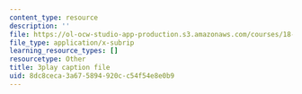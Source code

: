 ```yaml
---
content_type: resource
description: ''
file: https://ol-ocw-studio-app-production.s3.amazonaws.com/courses/18-03sc-differential-equations-fall-2011/8dc8ceca3a675894920cc54f54e8e0b9_e3FfmXtkppM.vtt
file_type: application/x-subrip
learning_resource_types: []
resourcetype: Other
title: 3play caption file
uid: 8dc8ceca-3a67-5894-920c-c54f54e8e0b9
---
```

